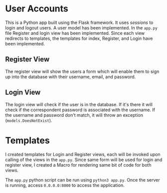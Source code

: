 # User Accounts
This is a Python app built using the Flask framework. It uses *sessions* to login and logout users. A user model has been implemented. In the `app.py` file Register and login view has been implemented. Since each view redirects to templates, the templates for index, Register, and Login have been implemented.


## Register View
The register view will show the users a form which will enable them to sign up into the database with their username, email, and password.


## Login View
The login view will check if the user is in the database. If it's there it will check if the correspondent password is associated with the username. If the username and password don't match, it will throw an exception (`models.DoesNotExist`).


# Templates
I created templates for Login and Register views, each will be invoked upon calling of the views in the `app.py`.
Since same form will be used for login and register view, I created a Macro for rendering same bit of code for both views.

The `app.py` python script can be run using `python3 app.py`. Once the server is running, access `0.0.0.0:8000` to access the application.